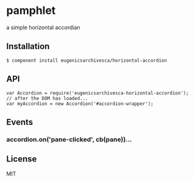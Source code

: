 
# pamphlet

  a simple horizontal accordian

## Installation

    $ component install eugenicsarchivesca/horizontal-accordion

## API

	var Accordion = require('eugenicsarchivesca-horizontal-accordion');
	// after the DOM has loaded...
	var myAccordion = new Accordion('#accordion-wrapper');


## Events

### accordion.on('pane-clicked', cb(pane))...


## License

  MIT
